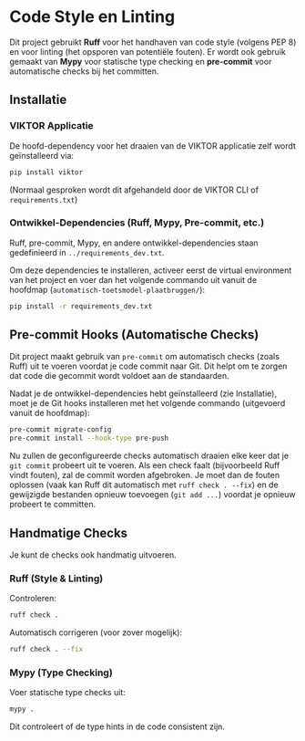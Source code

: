 # Code Style en Linting

Dit project gebruikt **Ruff** voor het handhaven van code style (volgens PEP 8) en voor linting (het opsporen van potentiële fouten). Er wordt ook gebruik gemaakt van **Mypy** voor statische type checking en **pre-commit** voor automatische checks bij het committen.

## Installatie

### VIKTOR Applicatie

De hoofd-dependency voor het draaien van de VIKTOR applicatie zelf wordt geïnstalleerd via:


```bash
pip install viktor
```
(Normaal gesproken wordt dit afgehandeld door de VIKTOR CLI of `requirements.txt`)

### Ontwikkel-Dependencies (Ruff, Mypy, Pre-commit, etc.)

Ruff, pre-commit, Mypy, en andere ontwikkel-dependencies staan gedefinieerd in `../requirements_dev.txt`.

Om deze dependencies te installeren, activeer eerst de virtual environment van het project en voer dan het volgende commando uit vanuit de hoofdmap (`automatisch-toetsmodel-plaatbruggen/`):

```bash
pip install -r requirements_dev.txt
```

## Pre-commit Hooks (Automatische Checks)

Dit project maakt gebruik van `pre-commit` om automatisch checks (zoals Ruff) uit te voeren voordat je code commit naar Git. Dit helpt om te zorgen dat code die gecommit wordt voldoet aan de standaarden.

Nadat je de ontwikkel-dependencies hebt geïnstalleerd (zie Installatie), moet je de Git hooks installeren met het volgende commando (uitgevoerd vanuit de hoofdmap):

```bash
pre-commit migrate-config
pre-commit install --hook-type pre-push
```

Nu zullen de geconfigureerde checks automatisch draaien elke keer dat je `git commit` probeert uit te voeren. Als een check faalt (bijvoorbeeld Ruff vindt fouten), zal de commit worden afgebroken. Je moet dan de fouten oplossen (vaak kan Ruff dit automatisch met `ruff check . --fix`) en de gewijzigde bestanden opnieuw toevoegen (`git add ...`) voordat je opnieuw probeert te committen.

## Handmatige Checks

Je kunt de checks ook handmatig uitvoeren.

### Ruff (Style & Linting)

Controleren:
```bash
ruff check .
```

Automatisch corrigeren (voor zover mogelijk):
```bash
ruff check . --fix
```

### Mypy (Type Checking)

Voer statische type checks uit:
```bash
mypy .
```
Dit controleert of de type hints in de code consistent zijn.

